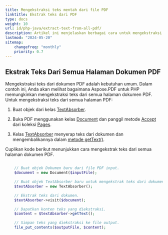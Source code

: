 ```yaml
---
title: Mengekstraksi teks mentah dari file PDF 
linktitle: Ekstrak teks dari PDF
type: docs
weight: 10
url: id/php-java/extract-text-from-all-pdf/
description: Artikel ini menjelaskan berbagai cara untuk mengekstraksi teks dari dokumen PDF menggunakan Aspose.PDF untuk PHP. Dari seluruh halaman, dari bagian tertentu, berdasarkan kolom, dll.
lastmod: "2024-05-20"
sitemap:
    changefreq: "monthly"
    priority: 0.7
---
```


## Ekstrak Teks Dari Semua Halaman Dokumen PDF

Mengekstraksi teks dari dokumen PDF adalah kebutuhan umum. Dalam contoh ini, Anda akan melihat bagaimana Aspose.PDF untuk PHP memungkinkan mengekstraksi teks dari semua halaman dokumen PDF.
Untuk mengekstraksi teks dari semua halaman PDF:

1. Buat objek dari kelas [TextAbsorber](https://reference.aspose.com/pdf/java/com.aspose.pdf/TextAbsorber).

1. Buka PDF menggunakan kelas [Document](https://reference.aspose.com/pdf/java/com.aspose.pdf/Document) dan panggil metode [Accept](https://reference.aspose.com/pdf/java/com.aspose.pdf/PageCollection#accept-com.aspose.pdf.TextAbsorber-) dari koleksi [Pages](https://reference.aspose.com/pdf/java/com.aspose.pdf/Page).
1. Kelas [TextAbsorber](https://reference.aspose.com/pdf/java/com.aspose.pdf/TextAbsorber) menyerap teks dari dokumen dan mengembalikannya dalam [metode getText()](https://reference.aspose.com/pdf/java/com.aspose.pdf/textabsorber/#getText--).

Cuplikan kode berikut menunjukkan cara mengekstrak teks dari semua halaman dokumen PDF.

```php

    // Buat objek Dokumen baru dari file PDF input.
    $document = new Document($inputFile);

    // Buat objek TextAbsorber baru untuk mengekstrak teks dari dokumen.
    $textAbsorber = new TextAbsorber();

    // Ekstrak teks dari dokumen.
    $textAbsorber->visit($document);

    // Dapatkan konten teks yang diekstraksi.
    $content = $textAbsorber->getText();

    // Simpan teks yang diekstraksi ke file output.
    file_put_contents($outputFile, $content);
```